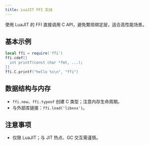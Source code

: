 ```yaml
---
title: LuaJIT FFI 实战
---
```


使用 LuaJIT 的 FFI 直接调用 C API，避免繁琐绑定层，适合高性能场景。

## 基本示例

```lua
local ffi = require('ffi')
ffi.cdef[[
  int printf(const char *fmt, ...);
]]
ffi.C.printf("hello %s\n", "ffi")
```

## 数据结构与内存

- `ffi.new`、`ffi.typeof` 创建 C 类型；注意内存生命周期。
- 与外部库链接：`ffi.load('libxxx')`。

## 注意事项

- 仅限 LuaJIT；与 JIT 热点、GC 交互需谨慎。

